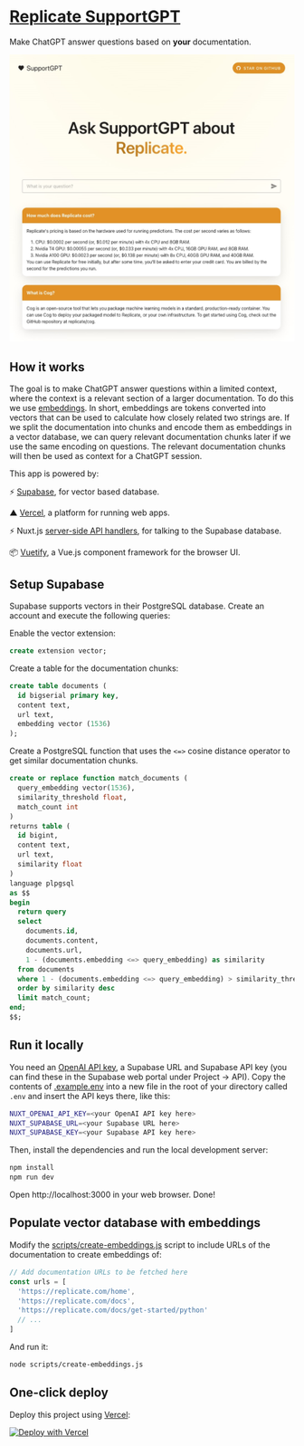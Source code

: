 # [Replicate SupportGPT](https://replicate-support-gpt.vercel.app/)

Make ChatGPT answer questions based on **your** documentation.

[![Replicate SupportGPT](./public/img/screenshot.jpg)](https://replicate-support-gpt.vercel.app/)

## How it works

The goal is to make ChatGPT answer questions within a limited context, where the context is a relevant section of a larger documentation. To do this we use [embeddings](https://platform.openai.com/docs/guides/embeddings). In short, embeddings are tokens converted into vectors that can be used to calculate how closely related two strings are. If we split the documentation into chunks and encode them as embeddings in a vector database, we can query relevant documentation chunks later if we use the same encoding on questions. The relevant documentation chunks will then be used as context for a ChatGPT session.

This app is powered by:

⚡️ [Supabase](https://supabase.com/), for vector based database.

▲ [Vercel](https://vercel.com/), a platform for running web apps.

⚡️ Nuxt.js [server-side API handlers](server/api), for talking to the Supabase database.

📦 [Vuetify](https://vuetifyjs.com/en/), a Vue.js component framework for the browser UI.

## Setup Supabase

Supabase supports vectors in their PostgreSQL database. Create an account and execute the following queries:

Enable the vector extension:

```sql
create extension vector;
```

Create a table for the documentation chunks:

```sql
create table documents (
  id bigserial primary key,
  content text,
  url text,
  embedding vector (1536)
);
```

Create a PostgreSQL function that uses the `<=>` cosine distance operator to get similar documentation chunks.

```sql
create or replace function match_documents (
  query_embedding vector(1536),
  similarity_threshold float,
  match_count int
)
returns table (
  id bigint,
  content text,
  url text,
  similarity float
)
language plpgsql
as $$
begin
  return query
  select
    documents.id,
    documents.content,
    documents.url,
    1 - (documents.embedding <=> query_embedding) as similarity
  from documents
  where 1 - (documents.embedding <=> query_embedding) > similarity_threshold
  order by similarity desc
  limit match_count;
end;
$$;
```

## Run it locally

You need an [OpenAI API key](https://platform.openai.com/account/api-keys), a Supabase URL and Supabase API key (you can find these in the Supabase web portal under Project → API). Copy the contents of [.example.env](.example.env) into a new file in the root of your directory called `.env` and insert the API keys there, like this:

```bash
NUXT_OPENAI_API_KEY=<your OpenAI API key here>
NUXT_SUPABASE_URL=<your Supabase URL here>
NUXT_SUPABASE_KEY=<your Supabase API key here>
```

Then, install the dependencies and run the local development server:

```bash
npm install
npm run dev
```

Open http://localhost:3000 in your web browser. Done!

## Populate vector database with embeddings

Modify the [scripts/create-embeddings.js](./scripts/create-embeddings.js) script to include URLs of the documentation to create embeddings of:

```js
// Add documentation URLs to be fetched here
const urls = [
  'https://replicate.com/home',
  'https://replicate.com/docs',
  'https://replicate.com/docs/get-started/python'
  // ...
]
```

And run it:

```bash
node scripts/create-embeddings.js
```

## One-click deploy

Deploy this project using [Vercel](https://vercel.com?utm_source=github&utm_medium=readme&utm_campaign=replicate-support-gpt):

[![Deploy with Vercel](https://vercel.com/button)](https://vercel.com/new/clone?repository-url=https://github.com/Pwntus/replicate-support-gpt&env=NUXT_OPENAI_API_KEY&env=NUXT_SUPABASE_URL&env=NUXT_SUPABASE_KEY&project-name=replicate-support-gpt&repo-name=replicate-support-gpt)
